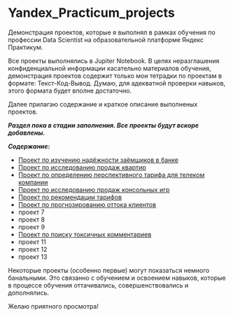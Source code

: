 # Yandex_Practicum_projects
Демонстрация проектов, которые я выполнял в рамках обучения по профессии Data Scientist на образовательной платформе Яндекс Практикум.

Все проекты выполнялись в Jupiter Notebook. В целях неразглашения конфиденциальной информации касательно материалов обучения, демонстрация проектов содержит только мои тетрадки по проектам в формате: Текст-Код-Вывод. Думаю, для адекватной проверки навыков, этого формата будет вполне достаточно.

Далее прилагаю содержание и краткое описание выполненых проектов.

***Раздел пока в стадии заполнения. Все проекты будут вскоре добавлены.***

***Содержание:***
- [Проект по изучению надёжности заёмщиков в банке](https://github.com/lobjob/Yandex_Practicum_projects/tree/main/projects/borrower%20reliability%20project "Перейти в папку проекта")
- [Проект по исследованию продаж квартир](https://github.com/lobjob/Yandex_Practicum_projects/tree/main/projects/apartment%20sales%20research "Перейти в папку проекта")
- [Проект по определению перспективного тарифа для телеком компании](https://github.com/lobjob/Yandex_Practicum_projects/tree/main/projects/tariffs%20of%20a%20telecom%20company%20analysis "Перейти в папку проекта")
- [Проект по исследованию продаж консольных игр](https://github.com/lobjob/Yandex_Practicum_projects/tree/main/projects/games%20sales%20research "Перейти в папку проекта")
- [Проект по рекомендации тарифов](https://github.com/lobjob/Yandex_Practicum_projects/tree/main/projects/tariffs%20recommendations "Перейти в папку проекта")
- [Проект по прогнозированию оттока клиентов](https://github.com/lobjob/Yandex_Practicum_projects/tree/main/projects/customer%20churn "Перейти в папку проекта")
- проект 7
- проект 8
- проект 9
- [Проект по поиску токсичных комментариев](https://github.com/lobjob/Yandex_Practicum_projects/tree/main/projects/toxic%20comments%20project "Перейти в папку проекта")
- проект 11
- проект 12
- проект 13

Некоторые проекты (особенно первые) могут показаться немного банальными. Это связанно с обучением и освоением навыков, которые в процессе обучения оттачивались, совершенствовались и дополнялись.

Желаю приятного просмотра!
